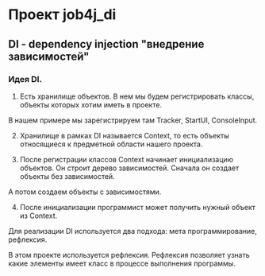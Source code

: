 # Проект job4j_di
## DI - dependency injection  "внедрение зависимостей"

### Идея DI.

1. Есть хранилище объектов. В нем мы будем регистрировать классы, объекты которых хотим иметь в проекте.

В нашем примере мы зарегистрируем там Tracker, StartUI, ConsoleInput.

2. Хранилище в рамках DI называется Context, то есть объекты относящиеся к предметной области нашего проекта.

3. После регистрации классов Context начинает инициализацию объектов. Он строит дерево зависимостей. Сначала он создает объекты без зависимостей.

А потом создаем объекты с зависимостями.

4. После инициализации программист может получить нужный объект из Context.


Для реализации DI используется два подхода: мета программирование, рефлексия.

В этом проекте используется рефлексия. Рефлексия позволяет узнать какие элементы имеет класс в процессе выполнения программы.

